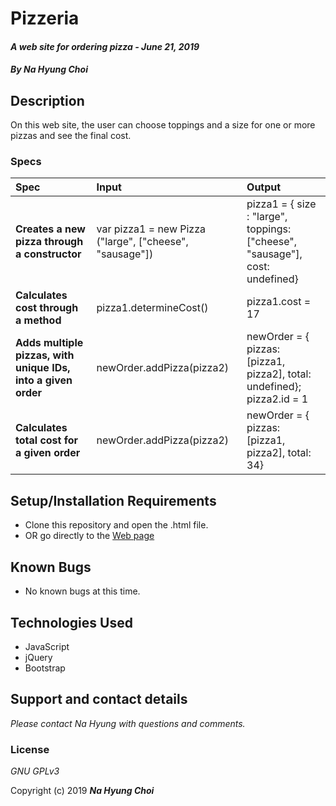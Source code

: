 # Pizzeria

#### _A web site for ordering pizza - June 21, 2019_

#### _By **Na Hyung Choi**_

## Description

On this web site, the user can choose toppings and a size for one or more pizzas and see the final cost.

### Specs
| Spec | Input | Output |
| :-------------     | :------------- | :------------- |
| **Creates a new pizza through a constructor** | var pizza1 = new Pizza ("large", ["cheese", "sausage"]) | pizza1 = { size : "large", toppings: ["cheese", "sausage"], cost: undefined} |
| **Calculates cost through a method** | pizza1.determineCost() | pizza1.cost = 17 |
| **Adds multiple pizzas, with unique IDs, into a given order** | newOrder.addPizza(pizza2) | newOrder = { pizzas: [pizza1, pizza2], total: undefined}; pizza2.id = 1|
| **Calculates total cost for a given order** | newOrder.addPizza(pizza2) | newOrder = { pizzas: [pizza1, pizza2], total: 34} |

## Setup/Installation Requirements

* Clone this repository and open the .html file.
* OR go directly to the [Web page](http://schoinh.github.io/pizza)

## Known Bugs
* No known bugs at this time.

## Technologies Used
* JavaScript
* jQuery
* Bootstrap

## Support and contact details

_Please contact Na Hyung with questions and comments._

### License

*GNU GPLv3*

Copyright (c) 2019 **_Na Hyung Choi_**
